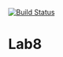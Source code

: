 [![Build Status](https://travis-ci.org/DmGrushin/Lab8.svg?branch=main)](https://travis-ci.org/DmGrushin/Lab8)

# Lab8